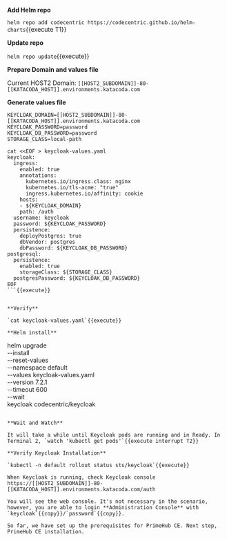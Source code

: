 **Add Helm repo**

`helm repo add codecentric https://codecentric.github.io/helm-charts`{{execute T1}}

**Update repo**

`helm repo update`{{execute}}

**Prepare Domain and values file**

Current HOST2 Domain: `[[HOST2_SUBDOMAIN]]-80-[[KATACODA_HOST]].environments.katacoda.com`

**Generate values file**

```
KEYCLOAK_DOMAIN=[[HOST2_SUBDOMAIN]]-80-[[KATACODA_HOST]].environments.katacoda.com
KEYCLOAK_PASSWORD=password
KEYCLOAK_DB_PASSWORD=password
STORAGE_CLASS=local-path

cat <<EOF > keycloak-values.yaml
keycloak:
  ingress:
    enabled: true
    annotations:      
      kubernetes.io/ingress.class: nginx
      kubernetes.io/tls-acme: "true"    
      ingress.kubernetes.io/affinity: cookie
    hosts:
    - ${KEYCLOAK_DOMAIN}
    path: /auth
  username: keycloak
  password: ${KEYCLOAK_PASSWORD}
  persistence:    
    deployPostgres: true
    dbVendor: postgres
    dbPassword: ${KEYCLOAK_DB_PASSWORD}
postgresql:
  persistence:
    enabled: true
    storageClass: ${STORAGE_CLASS}
  postgresPassword: ${KEYCLOAK_DB_PASSWORD}
EOF
```{{execute}}


**Verify**

`cat keycloak-values.yaml`{{execute}}

**Helm install**

```
helm upgrade \
  --install \
  --reset-values \
  --namespace default  \
  --values keycloak-values.yaml \
  --version 7.2.1 \
  --timeout 600 \
  --wait \
  keycloak codecentric/keycloak
```{{execute}}

**Wait and Watch**

It will take a while until Keycloak pods are running and in Ready. In Terminal 2, `watch 'kubectl get pods'`{{execute interrupt T2}}

**Verify Keycloak Installation**

`kubectl -n default rollout status sts/keycloak`{{execute}}

When Keycloak is running, check Keycloak console https://[[HOST2_SUBDOMAIN]]-80-[[KATACODA_HOST]].environments.katacoda.com/auth

You will see the web console. It's not necessary in the scenario, however, you are able to login **Administration Console** with `keycloak`{{copy}}/`password`{{copy}}.

So far, we have set up the prerequisites for PrimeHub CE. Next step, PrimeHub CE installation.
